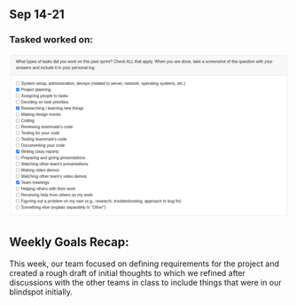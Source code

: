 ## Sep 14-21

### Tasked worked on:
![Svens Tasks for W3](./imagesForSvenLogs/w3.png)

## Weekly Goals Recap:

This week, our team focused on defining requirements for the project and created a rough draft of initial thoughts to which we refined after discussions with the other teams in class to include things that were in our blindspot initially.
